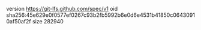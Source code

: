 version https://git-lfs.github.com/spec/v1
oid sha256:45e629e0f0577ef0267c93b2fb5992b6e0d6e4531b41850c06430910af50af2f
size 282940
